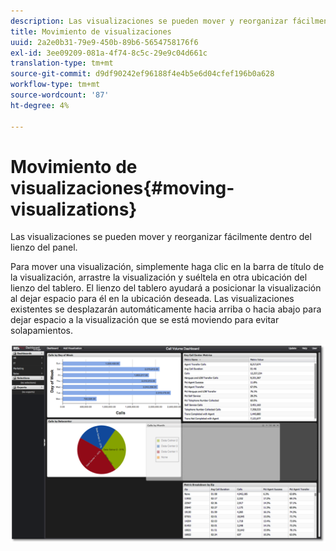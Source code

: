 ```yaml
---
description: Las visualizaciones se pueden mover y reorganizar fácilmente dentro del lienzo del panel.
title: Movimiento de visualizaciones
uuid: 2a2e0b31-79e9-450b-89b6-5654758176f6
exl-id: 3ee09209-081a-4f74-8c5c-29e9c04d661c
translation-type: tm+mt
source-git-commit: d9df90242ef96188f4e4b5e6d04cfef196b0a628
workflow-type: tm+mt
source-wordcount: '87'
ht-degree: 4%

---
```


# Movimiento de visualizaciones{#moving-visualizations}

Las visualizaciones se pueden mover y reorganizar fácilmente dentro del lienzo del panel.

Para mover una visualización, simplemente haga clic en la barra de título de la visualización, arrastre la visualización y suéltela en otra ubicación del lienzo del tablero. El lienzo del tablero ayudará a posicionar la visualización al dejar espacio para él en la ubicación deseada. Las visualizaciones existentes se desplazarán automáticamente hacia arriba o hacia abajo para dejar espacio a la visualización que se está moviendo para evitar solapamientos.

![](assets/move_visual.png)

